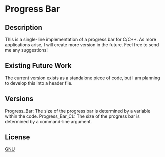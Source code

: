 # Progress Bar
## Description
This is a single-line implementation of a progress bar for C/C++. As more applications arise, I will create more version in the future.
Feel free to send me any suggestions!

## Existing Future Work
The current version exists as a standalone piece of code, but I am planning to develop this into a header file.

## Versions
Progress_Bar: The size of the progress bar is determined by a variable within the code.
Progress_Bar_CL: The size of the progress bar is determined by a command-line argument.

## License
[GNU](https://choosealicense.com/licenses/gpl-3.0/)
